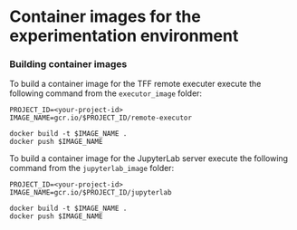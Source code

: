 # Container images for the experimentation environment

### Building container images

To build a container image for the TFF remote executer execute the following command from the `executor_image` folder:

```
PROJECT_ID=<your-project-id>
IMAGE_NAME=gcr.io/$PROJECT_ID/remote-executor

docker build -t $IMAGE_NAME .
docker push $IMAGE_NAME
```

To build a container image for the JupyterLab server execute the following command from the `jupyterlab_image` folder:

```
PROJECT_ID=<your-project-id>
IMAGE_NAME=gcr.io/$PROJECT_ID/jupyterlab

docker build -t $IMAGE_NAME .
docker push $IMAGE_NAME
```

